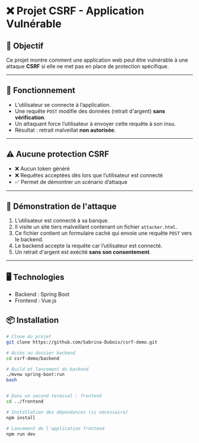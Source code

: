# ❌ Projet CSRF - Application **Vulnérable**

## 🧪 Objectif

Ce projet montre comment une application web peut être vulnérable à une attaque **CSRF** si elle ne met pas en place de protection spécifique.

---

## 📌 Fonctionnement

- L’utilisateur se connecte à l’application.
- Une requête `POST` modifie des données (retrait d'argent) **sans vérification**.
- Un attaquant force l’utilisateur à envoyer cette requête à son insu.
- Résultat : retrait malveillat **non autorisée**.

---

## ⚠️ Aucune protection CSRF

- ❌ Aucun token généré
- ❌ Requêtes acceptées dès lors que l’utilisateur est connecté
- ✅ Permet de démontrer un scénario d’attaque

---

## 🧪 Démonstration de l'attaque

1. L’utilisateur est connecté à sa banque.
2. Il visite un site tiers malveillant contenant un fichier `attacker.html`.
3. Ce fichier contient un formulaire caché qui envoie une requête `POST` vers le backend.
4. Le backend accepte la requête car l’utilisateur est connecté.
5. Un retrait d'argent est exécité **sans son consentement**.

---

## 🖥️ Technologies

- Backend : Spring Boot 
- Frontend : Vue.js

## 📦 Installation

```bash
# Clone du projet
git clone https://github.com/Sabrina-Dubois/csrf-demo.git

# Accès au dossier backend
cd csrf-demo/backend

# Build et lancement du backend
./mvnw spring-boot:run
bash


# Dans un second terminal : frontend
cd ../frontend

# Installation des dépendances (si nécessaire)
npm install

# Lancement de l'application frontend
npm run dev

